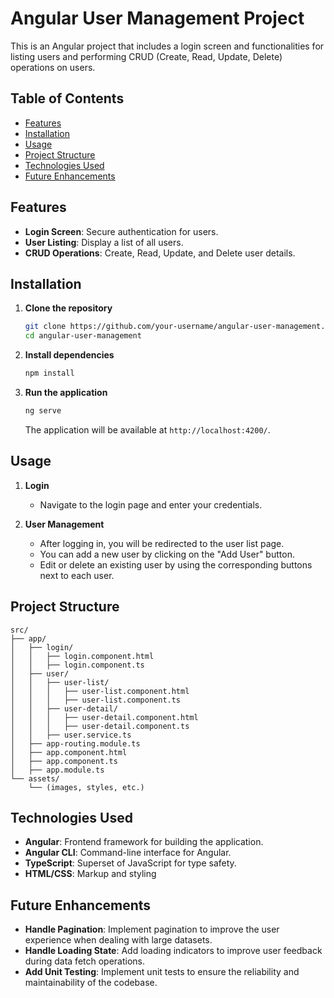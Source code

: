 # Angular User Management Project

This is an Angular project that includes a login screen and functionalities for listing users and performing CRUD (Create, Read, Update, Delete) operations on users.

## Table of Contents

- [Features](#features)
- [Installation](#installation)
- [Usage](#usage)
- [Project Structure](#project-structure)
- [Technologies Used](#technologies-used)
- [Future Enhancements](#future-enhancements)

## Features

- **Login Screen**: Secure authentication for users.
- **User Listing**: Display a list of all users.
- **CRUD Operations**: Create, Read, Update, and Delete user details.

## Installation

1. **Clone the repository**
    ```bash
    git clone https://github.com/your-username/angular-user-management.git
    cd angular-user-management
    ```

2. **Install dependencies**
    ```bash
    npm install
    ```

3. **Run the application**
    ```bash
    ng serve
    ```

    The application will be available at `http://localhost:4200/`.

## Usage

1. **Login**
   - Navigate to the login page and enter your credentials.
   
2. **User Management**
   - After logging in, you will be redirected to the user list page.
   - You can add a new user by clicking on the "Add User" button.
   - Edit or delete an existing user by using the corresponding buttons next to each user.

## Project Structure

```plaintext
src/
├── app/
│   ├── login/
│   │   ├── login.component.html
│   │   ├── login.component.ts
│   ├── user/
│   │   ├── user-list/
│   │   │   ├── user-list.component.html
│   │   │   ├── user-list.component.ts
│   │   ├── user-detail/
│   │   │   ├── user-detail.component.html
│   │   │   ├── user-detail.component.ts
│   │   ├── user.service.ts
│   ├── app-routing.module.ts
│   ├── app.component.html
│   ├── app.component.ts
│   ├── app.module.ts
└── assets/
    └── (images, styles, etc.)
```

## Technologies Used

- **Angular**: Frontend framework for building the application.
- **Angular CLI**: Command-line interface for Angular.
- **TypeScript**: Superset of JavaScript for type safety.
- **HTML/CSS**: Markup and styling

## Future Enhancements

- **Handle Pagination**: Implement pagination to improve the user experience when dealing with large datasets.
- **Handle Loading State**: Add loading indicators to improve user feedback during data fetch operations.
- **Add Unit Testing**: Implement unit tests to ensure the reliability and maintainability of the codebase.


